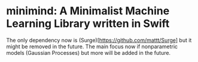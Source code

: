 # minimind: A Minimalist Machine Learning Library written in Swift

The only dependency now is (Surge)[https://github.com/mattt/Surge] but it might be removed in the future. The main focus now if nonparametric models (Gaussian Processes) but more will be added in the future.